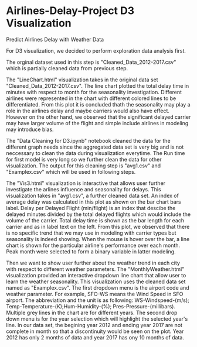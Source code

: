 # Airlines-Delay-Project D3 Visualization
Predict Airlines Delay with Weather Data

For D3 visualization, we decided to perform exploration data analysis first.

The orginal dataset used in this step is "Cleaned_Data_2012-2017.csv" which is partially cleaned data from previous step.

The "LineChart.html" visualization takes in the original data set "Cleaned_Data_2012-2017.csv". The line chart plotted the total delay time in minutes with respect to month for the seasonality investigation. Different airlines were represented in the chart with different colored lines to be differentiated. From this plot it is concluded thath the seasonality may play a role in the airlines delay and maybe carriers would also have effect. However on the other hand, we observed that the significant delayed carrier may have larger volume of the flight and simple include airlines in modeling may introduce bias.

The "Data Cleaning for D3.ipynb" notebook cleaned the data for the different graph needs since the aggregated data set is very big and is not neccessary to clean the data during visualization everytime. The Run time for first model is very long so we further clean the data for other visualization. The output for this cleaning step is "avg1.csv" and "Examplex.csv" which will be used in following steps.

The "Vis3.html" visualization is interactive that allows user further investigate the arlines influence and seasonality for delays. This visualization takes in "avg1.csv", a further cleaned data set. An index of average delay was calculated in this plot as shown on the bar chart bars label. Delay per Delayed Flight (min/flight) is an index that descibe the delayed minutes divided by the total delayed flights which would include the volume of the carrier. Total delay time is shown as the bar length for each carrier and as in label text on the left. From this plot, we observed that there is no specific trend that we may use in modeling with carrier types but seasonality is indeed showing. When the mouse is hover over the bar, a line chart is shown for the particular airline's performance over each month. Peak month were selected to form a binary variable in latter modeling. 

Then we want to show user further about the weather trend in each city with respect to different weather parameters. The "MonthlyWeather.html" visualization provided an interactive dropdown line chart that allow user to learn the weather seasonality. This visualization uses the cleaned data set named as "Examplex.csv". The first dropdown menu is the airport code and weather parameter. For example, SFO-WS means the Wind Speed in SFO airport. The abbreviation and the unit is as following: WS-Windspeed-(m/s); Temp-Temperature-(K);Hum-Humidity-(%); Pres-Pressure-(millibars). Multiple grey lines in the chart are for different years. The second drop down menu is for the year selection which will highlight the selected year's line. In our data set, the begining year 2012 and ending year 2017 are not complete in month so that a discontinuity would be seen on the plot. Year 2012 has only 2 months of data and year 2017 has ony 10 months of data.

